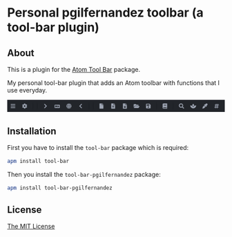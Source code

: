 # Personal pgilfernandez toolbar (a tool-bar plugin)

## About

This is a plugin for the [Atom Tool Bar](https://atom.io/packages/tool-bar) package.

My personal tool-bar plugin that adds an Atom toolbar with functions that I use everyday.

![My toolbar](images/tool-bar-pgilfernandez.png)

## Installation

First you have to install the `tool-bar` package which is required:

```bash
apm install tool-bar
```

Then you install the `tool-bar-pgilfernandez` package:

```bash
apm install tool-bar-pgilfernandez
```

## License

[The MIT License](https://github.com/pgilfernandez/tool-bar-pgilfernandez/LICENSE.md)
